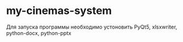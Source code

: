 # my-cinemas-system

Для запуска программы необходимо устоновить PyQt5, xlsxwriter, python-docx, python-pptx
